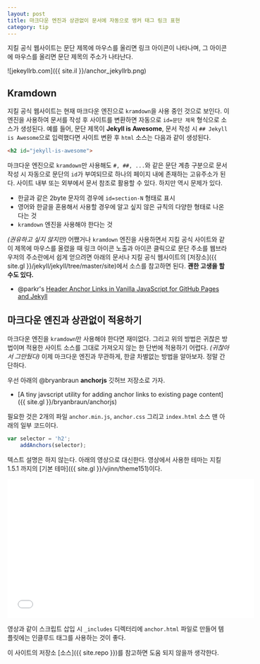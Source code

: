 ```yaml
---
layout: post
title: 마크다운 엔진과 상관없이 문서에 자동으로 앵커 태그 링크 표현
category: tip
---
```


지킬 공식 웹사이트는 문단 제목에 마우스를 올리면 링크 아이콘이 나타나며, 그 아이콘에 마우스를 올리면 문단 제목의 주소가 나타난다.

![jekeyllrb.com]({{ site.il }}/anchor_jekyllrb.png)

## Kramdown

지킬 공식 웹사이트는 현재 마크다운 엔진으로 `kramdown`을 사용 중인 것으로 보인다. 이 엔진을 사용하여 문서를 작성 후 사이트를 변환하면 자동으로 `id=문단 제목` 형식으로 소스가 생성된다. 예를 들어, 문단 제목이 **Jekyll is Awesome**, 문서 작성 시 `## Jekyll is Awesome`으로 입력했다면 사이트 변환 후 `html` 소스는 다음과 같이 생성된다.

```html
<h2 id="jekyll-is-awesome">
```

마크다운 엔진으로 `kramdown`만 사용해도 `#, ##, ...`와 같은 문단 계층 구분으로 문서 작성 시 자동으로 문단의 `id`가 부여되므로 하나의 페이지 내에 존재하는 고유주소가 된다. 사이트 내부 또는 외부에서 문서 참조로 활용할 수 있다. 하지만 역시 문제가 있다.

 - 한글과 같은 2byte 문자의 경우에 `id=section-N` 형태로 표시
 - 영어와 한글을 혼용해서 사용할 경우에 알고 싶지 않은 규칙의 다양한 형태로 나온다는 것
 - `kramdown` 엔진을 사용해야 한다는 것

*(권유하고 싶지 않지만)* 어쨌거나 `kramdown` 엔진을 사용하면서 지킬 공식 사이트와 같이 제목에 마우스를 올렸을 때 링크 아이콘 노출과 아이콘 클릭으로 문단 주소를 웹브라우저의 주소란에서 쉽게 얻으려면 아래의 문서나 지킬 공식 웹사이트의 [저장소]({{ site.gl }}/jekyll/jekyll/tree/master/site)에서 소스를 참고하면 된다. **괜한 고생을 할 수도 있다.**

 - @parkr's [Header Anchor Links in Vanilla JavaScript for GitHub Pages and Jekyll](http://blog.parkermoore.de/2014/08/01/header-anchor-links-in-vanilla-javascript-for-github-pages-and-jekyll/)

## 마크다운 엔진과 상관없이 적용하기

마크다운 엔진을 `kramdown`만 사용해야 한다면 재미없다. 그리고 위의 방법은 귀찮은 방법이며 적용한 사이트 소스를 그대로 가져오지 않는 한 단번에 적용하기 어렵다. *(귀찮아서 그만뒀다)* 이제 마크다운 엔진과 무관하게, 한글 차별없는 방법을 알아보자. 정말 간단하다.

우선 아래의 @bryanbraun **anchorjs** 깃허브 저장소로 가자.

 - [A tiny javscript utility for adding anchor links to existing page content]({{ site.gl }}/bryanbraun/anchorjs)

필요한 것은 2개의 파일 `anchor.min.js`, `anchor.css` 그리고 `index.html` 소스 맨 아래의 일부 코드이다.

```js
var selector = 'h2';
	addAnchors(selector);
```

텍스트 설명은 하지 않는다. 아래의 영상으로 대신한다. 영상에서 사용한 테마는 지킬 1.5.1 까지의 [기본 테마]({{ site.gl }}/vjinn/theme151)이다.

<div class="video">
<iframe width="560" height="315" src="//www.youtube.com/embed/Bo4tkLZAY8U" frameborder="0" allowfullscreen></iframe>
</div>

영상과 같이 스크립트 삽입 시 `_includes` 디렉터리에 `anchor.html` 파일로 만들어 템플릿에는 인클루드 태그를 사용하는 것이 좋다.

이 사이트의 저장소 [소스]({{ site.repo }})를 참고하면 도움 되지 않을까 생각한다.
